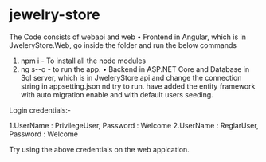 # jewelry-store
The Code consists of webapi and web
• Frontend in Angular, which is in JweleryStore.Web, go inside the folder and run the below commands
1. npm i - To install all the node modules
2. ng s--o - to run the app.
• Backend in ASP.NET Core and Database in Sql server, which is in JweleryStore.api and change the connection string in appsetting.json nd try to run.
have added the entity framework with auto migration enable and with default users seeding.

Login credentials:-

1.UserName : PrivilegeUser, Password : Welcome
2.UserName : ReglarUser, Password : Welcome


Try using the above credentials on the web appication.



